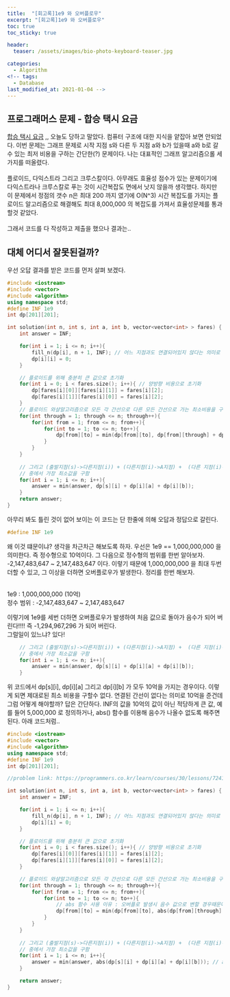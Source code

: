 ```yaml
---
title:  "[회고록]1e9 와 오버플로우"
excerpt: "[회고록]1e9 와 오버플로우"
toc: true
toc_sticky: true

header:
  teaser: /assets/images/bio-photo-keyboard-teaser.jpg

categories:
  - Algorithm
<!-- tags:
  - Database 
last_modified_at: 2021-01-04 -->
---
```

## 프로그래머스 문제 - 합승 택시 요금
[합승 택시 요금](https://programmers.co.kr/learn/courses/30/lessons/72413) ,, 오늘도 당하고 말았다. 컴퓨터 구조에 대한 지식을 얕잡아 보면 안되었다. 이번 문제는 그래프 문제로 
시작 지점 s와 다른 두 지점 a와 b가 있을때 a와 b로 갈 수 있는 최저 비용을 구하는 간단한(?) 문제이다. 나는 대표적인 그래프 알고리즘으롤 세가지를 떠올렸다. <br><br>
플로이드, 다익스트라 그리고 크루스칼이다. 아무래도 효율성 점수가 있는 문제이기에 다익스트라나 크루스칼로 푸는 것이 시간복잡도 면에서 낫지 않을까 생각했다. 하지만 이 문제에서 정점의 갯수 n은 
최대 200 까지 였기에 O(N^3) 시간 복잡도를 가지는 플로이드 알고리즘으로 해결해도 최대 8,000,000 의 복잡도를 가져서 효율성문제를 통과할것 같았다. <br><br> 
그래서 코드를 다 작성하고 제출을 했으나 결과는..

## 대체 어디서 잘못된걸까?
우선 오답 결과를 받은 코드를 먼저 살펴 보겠다.

```c++
#include <iostream>
#include <vector>
#include <algorithm>
using namespace std;
#define INF 1e9
int dp[201][201];

int solution(int n, int s, int a, int b, vector<vector<int> > fares) {
    int answer = INF;

    for(int i = 1; i <= n; i++){
        fill_n(dp[i], n + 1, INF); // 어느 지점과도 연결되어있지 않다는 의미로 무제한 값으로 초기화
        dp[i][i] = 0;
    }

    // 플로이드를 위해 충분히 큰 값으로 초기화
    for(int i = 0; i < fares.size(); i++){ // 양방향 비용으로 초기화
        dp[fares[i][0]][fares[i][1]] = fares[i][2];
        dp[fares[i][1]][fares[i][0]] = fares[i][2];
    }
    // 플로이드 와샬알고리즘으로 모든 각 간선으로 다른 모든 간선으로 가는 최소비용을 구함
    for(int through = 1; through <= n; through++){
        for(int from = 1; from <= n; from++){
            for(int to = 1; to <= n; to++){
                dp[from][to] = min(dp[from][to], dp[from][through] + dp[through][to]);
            }
        }
    }
    
    // 그리고 (출발지점(s)->다른지점(i)) + (다른지점(i)->A지점) +  (다른 지점(i)->B지점)
    // 중에서 가장 최소값을 구함
    for(int i = 1; i <= n; i++){
        answer = min(answer, dp[s][i] + dp[i][a] + dp[i][b]);
    }
    return answer;
}
```
아무리 봐도 틀린 것이 없어 보이는 이 코드는 단 한줄에 의해 오답과 정답으로 갈린다.
```c++
#define INF 1e9
```
왜 이것 떄문이냐? 생각을 차근차근 해보도록 하자. 우선은 1e9 == 1,000,000,000 을 의미한다. 즉 정수형으로 10억이다. 그 다음으로 정수형의 범위를 한번 알아보자. -2,147,483,647 ~ 2,147,483,647 이다.
이렇기 때문에 1,000,000,000 을 최대 두번 더할 수 있고, 그 이상을 더하면 오버플로우가 발생한다. 정리를 한번 해보자.<br><br>

1e9 : 1,000,000,000 (10억)<br>
정수 범위 : -2,147,483,647 ~ 2,147,483,647<br>

이렇기에 1e9를 세번 더하면 오버플로우가 발생하여 처음 값으로 돌아가 음수가 되어 버린다!!!! 즉 -1,294,967,296 가 되어 버린다.<br>
그럴일이 있느냐? 있다!

```c++
    // 그리고 (출발지점(s)->다른지점(i)) + (다른지점(i)->A지점) +  (다른 지점(i)->B지점)
    // 중에서 가장 최소값을 구함
    for(int i = 1; i <= n; i++){
        answer = min(answer, dp[s][i] + dp[i][a] + dp[i][b]);
    }
```
위 코드에서 dp[s][i], dp[i][a] 그리고 dp[i][b] 가 모두 10억을 가지는 경우이다. 이렇게 되면 제대로된 최소 비용을 구할수 없다. 연결된 간선이 없다는 의미로 10억을 준건데 그럼 어떻게 해야할까?
답은 간단하다. INF의 값을 10억의 값이 아닌 적당하게 큰 값, 예를 들어 5,000,000 로 정의하거나, abs() 함수를 이용해 음수가 나올수 없도록 해주면 된다. 아래 코드처럼..

```c++
#include <iostream>
#include <vector>
#include <algorithm>
using namespace std;
#define INF 1e9
int dp[201][201];

//problem link: https://programmers.co.kr/learn/courses/30/lessons/72413

int solution(int n, int s, int a, int b, vector<vector<int> > fares) {
    int answer = INF;

    for(int i = 1; i <= n; i++){
        fill_n(dp[i], n + 1, INF); // 어느 지점과도 연결되어있지 않다는 의미로 무제한 값으로 초기화
        dp[i][i] = 0;
    }

    // 플로이드를 위해 충분히 큰 값으로 초기화
    for(int i = 0; i < fares.size(); i++){ // 양방향 비용으로 초기화
        dp[fares[i][0]][fares[i][1]] = fares[i][2];
        dp[fares[i][1]][fares[i][0]] = fares[i][2];
    }

    // 플로이드 와샬알고리즘으로 모든 각 간선으로 다른 모든 간선으로 가는 최소비용을 구함
    for(int through = 1; through <= n; through++){
        for(int from = 1; from <= n; from++){
            for(int to = 1; to <= n; to++){
                // abs 함수 사용 이유 : 오버플로 발생시 음수 값으로 변할 경우때문에
                dp[from][to] = min(dp[from][to], abs(dp[from][through] + dp[through][to]));
            }
        }
    }
    
    // 그리고 (출발지점(s)->다른지점(i)) + (다른지점(i)->A지점) +  (다른 지점(i)->B지점)
    // 중에서 가장 최소값을 구함
    for(int i = 1; i <= n; i++){
        answer = min(answer, abs(dp[s][i] + dp[i][a] + dp[i][b])); // abs 함수 사용 이유 : 오버플로 발생시 음수 값으로 변할 경우때문에
    }

    return answer;
}
```
